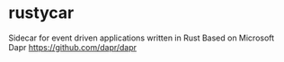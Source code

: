 # rustycar

Sidecar for event driven applications written in Rust
Based on Microsoft Dapr https://github.com/dapr/dapr